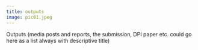 ```yaml
---
title: outputs
image: pic01.jpeg
---
```

<p> 
Outputs (media posts and reports, the submission, DPI paper etc. could 
go here as a list always with descriptive title)
</p>